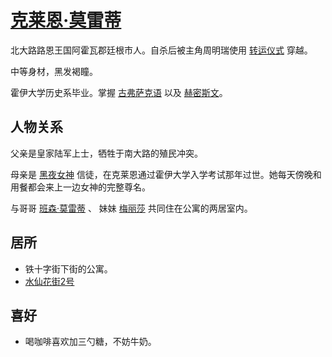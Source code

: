 # [克莱恩·莫雷蒂](../人物/克莱恩·莫雷蒂.md)

北大路路恩王国阿霍瓦郡廷根市人。自杀后被主角周明瑞使用 [转运仪式](../仪式及秘术/转运仪式.md) 穿越。

中等身材，黑发褐瞳。

霍伊大学历史系毕业。掌握 [古弗萨克语](../语言/古弗萨克语.md) 以及 [赫密斯文](../语言/赫密斯文.md)。

## 人物关系

父亲是皇家陆军上士，牺牲于南大路的殖民冲突。

母亲是 [黑夜女神](../神明/黑夜女神.md) 信徒，在克莱恩通过霍伊大学入学考试那年过世。她每天傍晚和用餐都会来上一边女神的完整尊名。

与哥哥 [班森·莫雷蒂](班森·莫雷蒂.md) 、 妹妹 [梅丽莎](../人物/梅丽莎.md) 共同住在公寓的两居室内。

## 居所

+ 铁十字街下街的公寓。
+ [水仙花街2号](../特殊地点/水仙花街2号.md)

## 喜好

+ 喝咖啡喜欢加三勺糖，不妨牛奶。
